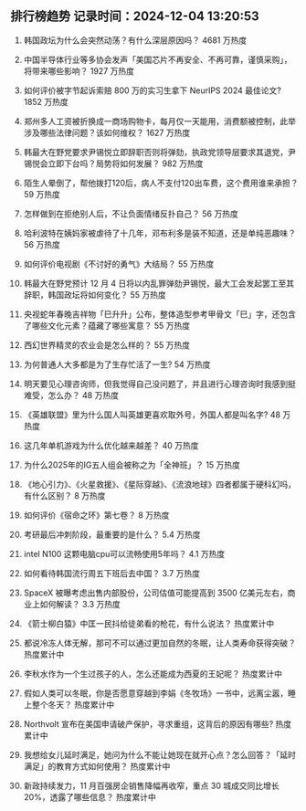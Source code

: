 
## 排行榜趋势 记录时间：2024-12-04 13:20:53
  
  1. 韩国政坛为什么会突然动荡？有什么深层原因吗？ 4681 万热度
    
  2. 中国半导体行业等多协会发声「美国芯片不再安全、不再可靠，谨慎采购」，将带来哪些影响？ 1927 万热度
    
  3. 如何评价被字节起诉索赔 800 万的实习生拿下 NeurIPS 2024 最佳论文? 1852 万热度
    
  4. 郑州多人工资被折换成一商场购物卡，每月仅一天能用，消费额被控制，此举涉及哪些法律问题？该如何维权？ 1627 万热度
    
  5. 韩最大在野党要求尹锡悦立即辞职否则将弹劾，执政党领导层要求其退党，尹锡悦会立即下台吗？局势将如何发展？ 982 万热度
    
  6. 陌生人晕倒了，帮他拨打120后，病人不支付120出车费，这个费用谁来承担？ 59 万热度
    
  7. 怎样做到在拒绝别人后，不让负面情绪反扑自己？ 56 万热度
    
  8. 哈利波特在姨妈家被虐待了十几年，邓布利多是装不知道，还是单纯恶趣味？ 56 万热度
    
  9. 如何评价电视剧《不讨好的勇气》大结局？ 55 万热度
    
  10. 韩最大在野党预计 12 月 4 日将以内乱罪弹劾尹锡悦，最大工会发起罢工至其辞职，韩国政坛将如何变化？ 55 万热度
    
  11. 央视蛇年春晚吉祥物「巳升升」公布，整体造型参考甲骨文「巳」字，还包含了哪些文化元素？蕴藏了哪些寓意？ 55 万热度
    
  12. 西幻世界精灵的农业会是怎么样的？ 55 万热度
    
  13. 为何普通人大多都是为了生存忙活了一生? 54 万热度
    
  14. 明天要见心理咨询师，但我觉得自己没问题了，并且进行心理咨询时我感到挺难受，怎么办？ 48 万热度
    
  15. 《英雄联盟》里为什么国人叫英雄更喜欢取外号，外国人都是叫名字? 48 万热度
    
  16. 这几年单机游戏为什么优化越来越差？ 40 万热度
    
  17. 为什么2025年的IG五人组会被称之为「全神班」？ 15 万热度
    
  18. 《地心引力》、《火星救援》、《星际穿越》、《流浪地球》四者都属于硬科幻吗，有什么区别？ 8 万热度
    
  19. 如何评价《宿命之环》第七卷？ 8 万热度
    
  20. 考研最后冲刺阶段，最重要的是什么？ 5.4 万热度
    
  21. intel N100 这颗电脑cpu可以流畅使用5年吗？ 4.1 万热度
    
  22. 如何看待韩国流行周五下班后去中国？ 3.7 万热度
    
  23. SpaceX 被曝考虑出售内部股份，公司估值可能提高到 3500 亿美元左右，商业上如何解读？ 3.3 万热度
    
  24. 《箭士柳白猿》中匡一民抖给徒弟看的枪花，有什么说法？ 热度累计中
    
  25. 都说冷冻人体无解，那可不可以通过更加自然的冬眠，让人类寿命获得突破？ 热度累计中
    
  26. 李秋水作为一个生过孩子的人，怎么还能成为西夏的王妃呢？ 热度累计中
    
  27. 假如人类可以冬眠，你是否愿意穿越到李娟《冬牧场》一书中，远离尘嚣，睡上整个冬天？ 热度累计中
    
  28. Northvolt 宣布在美国申请破产保护，寻求重组，这背后的原因有哪些? 热度累计中
    
  29. 我想给女儿延时满足，她问为什么不能让她现在就开心点？怎么回答？「延时满足」的教育方式如何使用？ 热度累计中
    
  30. 新政持续发力，11 月百强房企销售降幅再收窄，重点 30 城成交同比增长 20%，透露了哪些信息？ 热度累计中
    